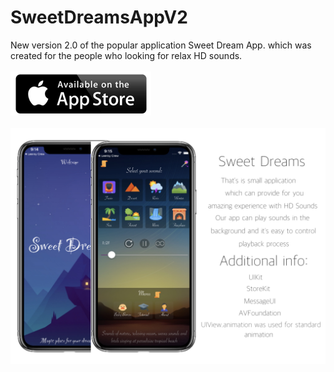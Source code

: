 # SweetDreamsAppV2
New version 2.0 of the popular application Sweet Dream App. which was created for the people who looking for relax HD sounds.
<br></br>
[![Alt attribute text Here](rsz_applestore_logo.png)](https://itunes.apple.com/DK/app/id1335387271?mt=8)
<br></br>
![Screenshot](SweetDreams.jpg)
<br></br>
